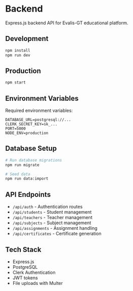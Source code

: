 # Backend

Express.js backend API for Evalis-GT educational platform.

## Development

```bash
npm install
npm run dev
```

## Production

```bash
npm start
```

## Environment Variables

Required environment variables:
```env
DATABASE_URL=postgresql://...
CLERK_SECRET_KEY=sk_...
PORT=5000
NODE_ENV=production
```

## Database Setup

```bash
# Run database migrations
npm run migrate

# Seed data
npm run data:import
```

## API Endpoints

- `/api/auth` - Authentication routes
- `/api/students` - Student management
- `/api/teachers` - Teacher management  
- `/api/subjects` - Subject management
- `/api/assignments` - Assignment handling
- `/api/certificates` - Certificate generation

## Tech Stack

- Express.js
- PostgreSQL
- Clerk Authentication
- JWT tokens
- File uploads with Multer
